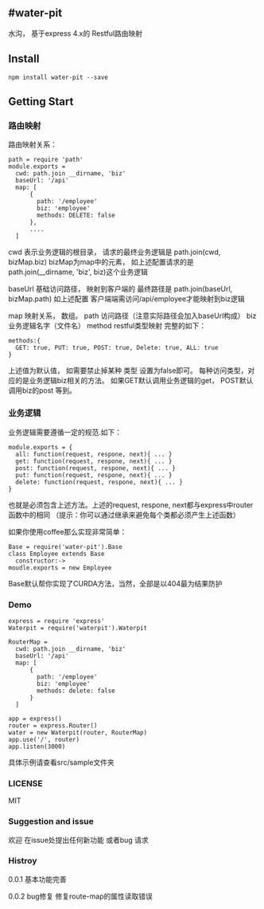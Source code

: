 #water-pit
------
 水沟， 基于express 4.x的 Restful路由映射

## Install

```
npm install water-pit --save
```

## Getting Start
### 路由映射
路由映射关系：

```
path = require 'path'
module.exports =
  cwd: path.join __dirname, 'biz'
  baseUrl: '/api'
  map: [
      {
        path: '/employee'
        biz: 'employee'
        methods: DELETE: false
      },
      ....
  ]
```

cwd
  表示业务逻辑的根目录， 请求的最终业务逻辑是  path.join(cwd, bizMap.biz)
  bizMap为map中的元素， 如上述配置请求的是 path.join(__dirname, 'biz', biz)这个业务逻辑

baseUrl
  基础访问路径， 映射到客户端的 最终路径是 path.join(baseUrl, bizMap.path)
  如上述配置 客户端端需访问/api/employee才能映射到biz逻辑

map
  映射关系， 数组。
  path 访问路径（注意实际路径会加入baseUrl构成）
  biz 业务逻辑名字（文件名）
  method restful类型映射
  完整的如下：

```
methods:{
  GET: true, PUT: true, POST: true, Delete: true, ALL: true
}
```
上述值为默认值， 如需要禁止掉某种 类型 设置为false即可。 每种访问类型，对应的是业务逻辑biz相关的方法。
如果GET默认调用业务逻辑的get， POST默认调用biz的post 等到。

### 业务逻辑
业务逻辑需要遵循一定的规范.如下：

```
module.exports = {
  all: function(request, respone, next){ ... }
  get: function(request, respone, next){ ... }
  post: function(request, respone, next){ ... }
  put: function(request, respone, next){ ... }
  delete: function(request, respone, next){ ... }
}
```

也就是必须包含上述方法。上述的request, respone, next都与express中router函数中的相同
（提示：你可以通过继承来避免每个类都必须产生上述函数）

如果你使用coffee那么实现非常简单：

```
Base = require('water-pit').Base
class Employee extends Base
  constructor:->
moudle.exports = new Employee
```

Base默认帮你实现了CURDA方法，当然，全部是以404最为结果防护

### Demo

```
express = require 'express'
Waterpit = require('waterpit').Waterpit

RouterMap =
  cwd: path.join __dirname, 'biz'
  baseUrl: '/api'
  map: [
      {
        path: '/employee'
        biz: 'employee'
        methods: delete: false
      }
  ]

app = express()
router = express.Router()
water = new Waterpit(router, RouterMap)
app.use('/', router)
app.listen(3000)
```

具体示例请查看src/sample文件夹

### LICENSE

MIT

### Suggestion and issue
欢迎 在issue处提出任何新功能 或者bug 请求

### Histroy

0.0.1 基本功能完善

0.0.2 bug修复
  修复route-map的属性读取错误